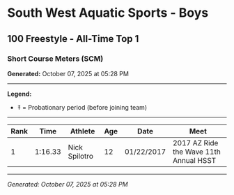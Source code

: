 # South West Aquatic Sports - Boys
## 100 Freestyle - All-Time Top 1
### Short Course Meters (SCM)

**Generated:** October 07, 2025 at 05:28 PM

---

**Legend:**
- ‡ = Probationary period (before joining team)

---

| Rank | Time | Athlete | Age | Date | Meet |
|------|------|---------|-----|------|------|
| 1 | 1:16.33 | Nick Spilotro | 12 | 01/22/2017 | 2017 AZ Ride the Wave 11th Annual HSST |

---

*Generated: October 07, 2025 at 05:28 PM*
